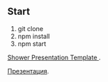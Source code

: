 ## Start

1. git clone
2. npm install
3. npm start

[Shower Presentation Template ](http://shwr.me/).

[Презентация](https://dchuchin.github.io/gtd6-frontend/).
